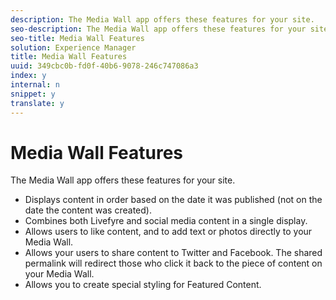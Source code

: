 ```yaml
---
description: The Media Wall app offers these features for your site.
seo-description: The Media Wall app offers these features for your site.
seo-title: Media Wall Features
solution: Experience Manager
title: Media Wall Features
uuid: 349cbc0b-fd0f-40b6-9078-246c747086a3
index: y
internal: n
snippet: y
translate: y
---
```


# Media Wall Features

The Media Wall app offers these features for your site.

<a id="section_ymv_5tg_sy"></a>

* Displays content in order based on the date it was published (not on the date the content was created).
* Combines both Livefyre and social media content in a single display.
* Allows users to like content, and to add text or photos directly to your Media Wall.
* Allows your users to share content to Twitter and Facebook. The shared permalink will redirect those who click it back to the piece of content on your Media Wall.
* Allows you to create special styling for Featured Content.

